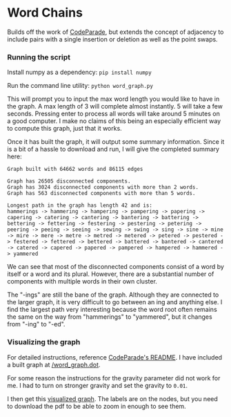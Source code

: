 # Word Chains
Builds off the work of [CodeParade](https://github.com/HackerPoet/WordChainSolver), but extends the concept of adjacency to include pairs with a single insertion or deletion as well as the point swaps.

### Running the script
Install numpy as a dependency: `pip install numpy`

Run the command line utility: `python word_graph.py`

This will prompt you to input the max word length you would like to have in the graph. A max length of 3 will complete almost instantly. 5 will take a few seconds. Pressing enter to process all words will take around 5 minutes on a good computer. I make no claims of this being an especially efficient way to compute this graph, just that it works.

Once it has built the graph, it will output some summary information. Since it is a bit of a hassle to download and run, I will give the completed summary here:
```
Graph built with 64662 words and 86115 edges

Graph has 26505 disconnected components.
Graph has 3024 disconnected components with more than 2 words.
Graph has 563 disconnected components with more than 5 words.

Longest path in the graph has length 42 and is:
hammerings -> hammering -> hampering -> pampering -> papering -> capering -> catering -> cantering -> bantering -> battering -> bettering -> fettering -> festering -> pestering -> petering -> peering -> peeing -> seeing -> sewing -> swing -> sing -> sine -> mine -> mire -> mere -> metre -> metred -> metered -> petered -> pestered -> festered -> fettered -> bettered -> battered -> bantered -> cantered -> catered -> capered -> papered -> pampered -> hampered -> hammered -> yammered
```
We can see that most of the disconnected components consist of a word by itself or a word and its plural. However, there are a substantial number of components with multiple words in their own cluster.

The "-ings" are still the bane of the graph. Although they are connected to the larger graph, it is very difficult to go between an ing and anything else. I find the largest path very interesting because the word root often remains the same on the way from "hammerings" to "yammered", but it changes from "-ing" to "-ed".

### Visualizing the graph
For detailed instructions, reference [CodeParade's README](https://github.com/HackerPoet/WordChainSolver?tab=readme-ov-file#viewing-the-graphs). I have included a built graph at [/word_graph.dot](/word_graph.dot).

For some reason the instructions for the gravity parameter did not work for me. I had to turn on stronger gravity and set the gravity to `0.01`.

I then get this [visualized graph](/visualizations/full_graph.pdf). The labels are on the nodes, but you need to download the pdf to be able to zoom in enough to see them.
